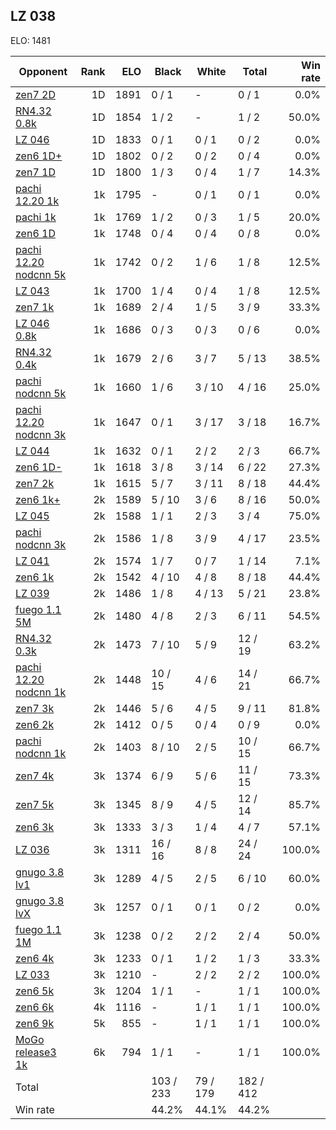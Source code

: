 ## LZ 038 ##

ELO: 1481

Opponent | Rank | ELO | Black | White | Total | Win rate
---------|-----:|----:|-------|-------|-------|-------:
[zen7 2D](zen7%202D.md) | 1D | 1891 | 0 / 1 | - | 0 / 1 | 0.0%
[RN4.32 0.8k](RN4.32%200.8k.md) | 1D | 1854 | 1 / 2 | - | 1 / 2 | 50.0%
[LZ 046](LZ%20046.md) | 1D | 1833 | 0 / 1 | 0 / 1 | 0 / 2 | 0.0%
[zen6 1D+](zen6%201D+.md) | 1D | 1802 | 0 / 2 | 0 / 2 | 0 / 4 | 0.0%
[zen7 1D](zen7%201D.md) | 1D | 1800 | 1 / 3 | 0 / 4 | 1 / 7 | 14.3%
[pachi 12.20 1k](pachi%2012.20%201k.md) | 1k | 1795 | - | 0 / 1 | 0 / 1 | 0.0%
[pachi 1k](pachi%201k.md) | 1k | 1769 | 1 / 2 | 0 / 3 | 1 / 5 | 20.0%
[zen6 1D](zen6%201D.md) | 1k | 1748 | 0 / 4 | 0 / 4 | 0 / 8 | 0.0%
[pachi 12.20 nodcnn 5k](pachi%2012.20%20nodcnn%205k.md) | 1k | 1742 | 0 / 2 | 1 / 6 | 1 / 8 | 12.5%
[LZ 043](LZ%20043.md) | 1k | 1700 | 1 / 4 | 0 / 4 | 1 / 8 | 12.5%
[zen7 1k](zen7%201k.md) | 1k | 1689 | 2 / 4 | 1 / 5 | 3 / 9 | 33.3%
[LZ 046 0.8k](LZ%20046%200.8k.md) | 1k | 1686 | 0 / 3 | 0 / 3 | 0 / 6 | 0.0%
[RN4.32 0.4k](RN4.32%200.4k.md) | 1k | 1679 | 2 / 6 | 3 / 7 | 5 / 13 | 38.5%
[pachi nodcnn 5k](pachi%20nodcnn%205k.md) | 1k | 1660 | 1 / 6 | 3 / 10 | 4 / 16 | 25.0%
[pachi 12.20 nodcnn 3k](pachi%2012.20%20nodcnn%203k.md) | 1k | 1647 | 0 / 1 | 3 / 17 | 3 / 18 | 16.7%
[LZ 044](LZ%20044.md) | 1k | 1632 | 0 / 1 | 2 / 2 | 2 / 3 | 66.7%
[zen6 1D-](zen6%201D-.md) | 1k | 1618 | 3 / 8 | 3 / 14 | 6 / 22 | 27.3%
[zen7 2k](zen7%202k.md) | 1k | 1615 | 5 / 7 | 3 / 11 | 8 / 18 | 44.4%
[zen6 1k+](zen6%201k+.md) | 2k | 1589 | 5 / 10 | 3 / 6 | 8 / 16 | 50.0%
[LZ 045](LZ%20045.md) | 2k | 1588 | 1 / 1 | 2 / 3 | 3 / 4 | 75.0%
[pachi nodcnn 3k](pachi%20nodcnn%203k.md) | 2k | 1586 | 1 / 8 | 3 / 9 | 4 / 17 | 23.5%
[LZ 041](LZ%20041.md) | 2k | 1574 | 1 / 7 | 0 / 7 | 1 / 14 | 7.1%
[zen6 1k](zen6%201k.md) | 2k | 1542 | 4 / 10 | 4 / 8 | 8 / 18 | 44.4%
[LZ 039](LZ%20039.md) | 2k | 1486 | 1 / 8 | 4 / 13 | 5 / 21 | 23.8%
[fuego 1.1 5M](fuego%201.1%205M.md) | 2k | 1480 | 4 / 8 | 2 / 3 | 6 / 11 | 54.5%
[RN4.32 0.3k](RN4.32%200.3k.md) | 2k | 1473 | 7 / 10 | 5 / 9 | 12 / 19 | 63.2%
[pachi 12.20 nodcnn 1k](pachi%2012.20%20nodcnn%201k.md) | 2k | 1448 | 10 / 15 | 4 / 6 | 14 / 21 | 66.7%
[zen7 3k](zen7%203k.md) | 2k | 1446 | 5 / 6 | 4 / 5 | 9 / 11 | 81.8%
[zen6 2k](zen6%202k.md) | 2k | 1412 | 0 / 5 | 0 / 4 | 0 / 9 | 0.0%
[pachi nodcnn 1k](pachi%20nodcnn%201k.md) | 2k | 1403 | 8 / 10 | 2 / 5 | 10 / 15 | 66.7%
[zen7 4k](zen7%204k.md) | 3k | 1374 | 6 / 9 | 5 / 6 | 11 / 15 | 73.3%
[zen7 5k](zen7%205k.md) | 3k | 1345 | 8 / 9 | 4 / 5 | 12 / 14 | 85.7%
[zen6 3k](zen6%203k.md) | 3k | 1333 | 3 / 3 | 1 / 4 | 4 / 7 | 57.1%
[LZ 036](LZ%20036.md) | 3k | 1311 | 16 / 16 | 8 / 8 | 24 / 24 | 100.0%
[gnugo 3.8 lv1](gnugo%203.8%20lv1.md) | 3k | 1289 | 4 / 5 | 2 / 5 | 6 / 10 | 60.0%
[gnugo 3.8 lvX](gnugo%203.8%20lvX.md) | 3k | 1257 | 0 / 1 | 0 / 1 | 0 / 2 | 0.0%
[fuego 1.1 1M](fuego%201.1%201M.md) | 3k | 1238 | 0 / 2 | 2 / 2 | 2 / 4 | 50.0%
[zen6 4k](zen6%204k.md) | 3k | 1233 | 0 / 1 | 1 / 2 | 1 / 3 | 33.3%
[LZ 033](LZ%20033.md) | 3k | 1210 | - | 2 / 2 | 2 / 2 | 100.0%
[zen6 5k](zen6%205k.md) | 3k | 1204 | 1 / 1 | - | 1 / 1 | 100.0%
[zen6 6k](zen6%206k.md) | 4k | 1116 | - | 1 / 1 | 1 / 1 | 100.0%
[zen6 9k](zen6%209k.md) | 5k | 855 | - | 1 / 1 | 1 / 1 | 100.0%
[MoGo release3 1k](MoGo%20release3%201k.md) | 6k | 794 | 1 / 1 | - | 1 / 1 | 100.0%
Total | | | 103 / 233 | 79 / 179 | 182 / 412 | 
Win rate| | | 44.2% | 44.1% | 44.2% | 
